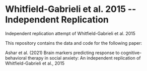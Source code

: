 # Whitfield-Gabrieli et al. 2015 -- Independent Replication
Independent replication attempt of Whitfield-Gabrieli et al. 2015

This repository contains the data and code for the following paper:

Ashar et al. (2021) Brain markers predicting response to cognitive-behavioral therapy in social anxiety: 
An independent replication of Whitfield-Gabrieli et al., 2015  

